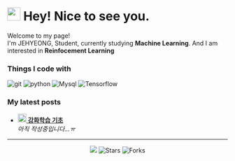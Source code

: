 <h1><img src="https://emojis.slackmojis.com/emojis/images/1531849430/4246/blob-sunglasses.gif?1531849430" width="30"/> Hey! Nice to see you.</h1>

<p>Welcome to my page! </br> I'm JEHYEONG, Student, currently studying <b>Machine Learning</b>. And I am interested in <b>Reinfocement Learning</b></p>
<h3>Things I code with</h3>
<p>
  <img alt="git" src="https://img.shields.io/badge/-Git-F05032?style=flat-square&logo=git&logoColor=white" />
  <img alt="python" src="https://img.shields.io/badge/-Python-3766AB?style=flat-square&logo=Python&logoColor=white" />
  <img alt="Mysql" src="https://img.shields.io/badge/-Mysql-FFBF00?style=flat-square&logo=Mysql&logoColor=black" />
  <img alt="Tensorflow" src="https://img.shields.io/badge/-Tensorflw-FE642E?style=flat-square&logo=Tensorflow&logoColor=white" />
</p>
<h3>My latest posts</h3>
<ul>
  <li><a href="https://sexymonster.github.io/reinforcement/2022/10/18/RL1.html"><b><img src="https://emojipedia-us.s3.dualstack.us-west-1.amazonaws.com/thumbs/240/apple/237/fire_1f525.png" width="20" alt="new" /> 강화학습 기초</b></a><br/><i>아직 작성중입니다...ㅠ</i></li>

</ul>

------------
<p align="center"><img src="https://github.com/thmsgbrt/thmsgbrt/workflows/README%20build/badge.svg" /> <img alt="Stars" src="https://img.shields.io/github/stars/sexymonster/sexymonster?style=flat-square&labelColor=343b41"/> <img alt="Forks" src="https://img.shields.io/github/forks/sexymonster/sexymonster?style=flat-square&labelColor=343b41"/></p>

